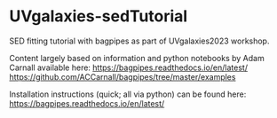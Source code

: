 # UVgalaxies-sedTutorial
SED fitting tutorial with bagpipes as part of UVgalaxies2023 workshop.

Content largely based on information and python notebooks by Adam Carnall available here:
https://bagpipes.readthedocs.io/en/latest/
https://github.com/ACCarnall/bagpipes/tree/master/examples

Installation instructions (quick; all via python) can be found here:
https://bagpipes.readthedocs.io/en/latest/

